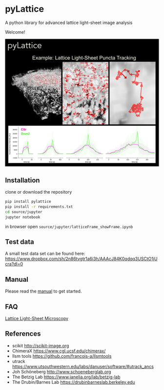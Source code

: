 # pyLattice
A python library for advanced lattice light-sheet image analysis

Welcome!



![Logo](./docs/pyLattice_logo.png)


## Installation

clone or download the repository
```bash
pip install pylattice
pip install -r requirements.txt
cd source/jupyter
jupyter notebook
```
in browser open `source/jupyter/latticeFrame_showFrame.ipynb`

## Test data

A small test data set can be found here:
https://www.dropbox.com/sh/2n86tvgtr1a6i3h/AAAcJ84K0qdqq3USCtO1jUcra?dl=0

## Manual

Please read the [manual](./docs/PyLattice_Manual.pdf) to get started.

## FAQ

[Lattice Light-Sheet Microscopy](https://en.wikipedia.org/wiki/Lattice_light-sheet_microscopy)



## References

- scikit http://scikit-image.org
- ChimeraX https://www.cgl.ucsf.edu/chimerax/
- llsm tools https://github.com/francois-a/llsmtools
- utrack https://www.utsouthwestern.edu/labs/danuser/software/#utrack_ancs
- Joh Schöneberg http://www.schoeneberglab.org
- The Betzig Lab https://www.janelia.org/lab/betzig-lab
- The Drubin/Barnes Lab https://drubinbarneslab.berkeley.edu
